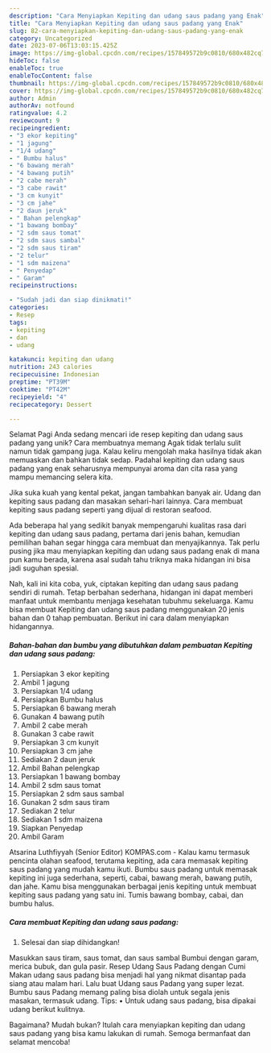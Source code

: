 ```yaml
---
description: "Cara Menyiapkan Kepiting dan udang saus padang yang Enak"
title: "Cara Menyiapkan Kepiting dan udang saus padang yang Enak"
slug: 82-cara-menyiapkan-kepiting-dan-udang-saus-padang-yang-enak
category: Uncategorized
date: 2023-07-06T13:03:15.425Z
image: https://img-global.cpcdn.com/recipes/157849572b9c0810/680x482cq70/kepiting-dan-udang-saus-padang-foto-resep-utama.jpg
hideToc: false
enableToc: true
enableTocContent: false
thumbnail: https://img-global.cpcdn.com/recipes/157849572b9c0810/680x482cq70/kepiting-dan-udang-saus-padang-foto-resep-utama.jpg
cover: https://img-global.cpcdn.com/recipes/157849572b9c0810/680x482cq70/kepiting-dan-udang-saus-padang-foto-resep-utama.jpg
author: Admin
authorAv: notfound
ratingvalue: 4.2
reviewcount: 9
recipeingredient:
- "3 ekor kepiting"
- "1 jagung"
- "1/4 udang"
- " Bumbu halus"
- "6 bawang merah"
- "4 bawang putih"
- "2 cabe merah"
- "3 cabe rawit"
- "3 cm kunyit"
- "3 cm jahe"
- "2 daun jeruk"
- " Bahan pelengkap"
- "1 bawang bombay"
- "2 sdm saus tomat"
- "2 sdm saus sambal"
- "2 sdm saus tiram"
- "2 telur"
- "1 sdm maizena"
- " Penyedap"
- " Garam"
recipeinstructions:

- "Sudah jadi dan siap dinikmati!"
categories:
- Resep
tags:
- kepiting
- dan
- udang

katakunci: kepiting dan udang 
nutrition: 243 calories
recipecuisine: Indonesian
preptime: "PT39M"
cooktime: "PT42M"
recipeyield: "4"
recipecategory: Dessert

---
```



Selamat Pagi Anda sedang mencari ide resep kepiting dan udang saus padang yang unik? Cara membuatnya memang Agak tidak terlalu sulit namun tidak gampang juga. Kalau keliru mengolah maka hasilnya tidak akan memuaskan dan bahkan tidak sedap. Padahal kepiting dan udang saus padang yang enak seharusnya mempunyai aroma dan cita rasa yang mampu memancing selera kita.


Jika suka kuah yang kental pekat, jangan tambahkan banyak air. Udang dan kepiting saus padang dan masakan sehari-hari lainnya. Cara membuat kepiting saus padang seperti yang dijual di restoran seafood.

Ada beberapa hal yang sedikit banyak mempengaruhi kualitas rasa dari kepiting dan udang saus padang, pertama dari jenis bahan, kemudian pemilihan bahan segar hingga cara membuat dan menyajikannya. Tak perlu pusing jika mau menyiapkan kepiting dan udang saus padang enak di mana pun kamu berada, karena asal sudah tahu triknya maka hidangan ini bisa jadi suguhan spesial.


Nah, kali ini kita coba, yuk, ciptakan kepiting dan udang saus padang sendiri di rumah. Tetap berbahan sederhana, hidangan ini dapat memberi manfaat untuk membantu menjaga kesehatan tubuhmu sekeluarga. Kamu bisa membuat Kepiting dan udang saus padang menggunakan 20 jenis bahan dan 0 tahap pembuatan. Berikut ini cara dalam menyiapkan hidangannya.

<!--inarticleads1-->

##### Bahan-bahan dan bumbu yang dibutuhkan dalam pembuatan Kepiting dan udang saus padang:

1. Persiapkan 3 ekor kepiting
1. Ambil 1 jagung
1. Persiapkan 1/4 udang
1. Persiapkan  Bumbu halus
1. Persiapkan 6 bawang merah
1. Gunakan 4 bawang putih
1. Ambil 2 cabe merah
1. Gunakan 3 cabe rawit
1. Persiapkan 3 cm kunyit
1. Persiapkan 3 cm jahe
1. Sediakan 2 daun jeruk
1. Ambil  Bahan pelengkap
1. Persiapkan 1 bawang bombay
1. Ambil 2 sdm saus tomat
1. Persiapkan 2 sdm saus sambal
1. Gunakan 2 sdm saus tiram
1. Sediakan 2 telur
1. Sediakan 1 sdm maizena
1. Siapkan  Penyedap
1. Ambil  Garam


Atsarina Luthfiyyah (Senior Editor) KOMPAS.com - Kalau kamu termasuk pencinta olahan seafood, terutama kepiting, ada cara memasak kepiting saus padang yang mudah kamu ikuti. Bumbu saus padang untuk memasak kepiting ini juga sederhana, seperti, cabai, bawang merah, bawang putih, dan jahe. Kamu bisa menggunakan berbagai jenis kepiting untuk membuat kepiting saus padang yang satu ini. Tumis bawang bombay, cabai, dan bumbu halus. 

<!--inarticleads2-->

##### Cara membuat Kepiting dan udang saus padang:


1. Selesai dan siap dihidangkan!

Masukkan saus tiram, saus tomat, dan saus sambal Bumbui dengan garam, merica bubuk, dan gula pasir. Resep Udang Saus Padang dengan Cumi Makan udang saus padang bisa menjadi hal yang nikmat disantap pada siang atau malam hari. Lalu buat Udang saus Padang yang super lezat. Bumbu saus Padang memang paling bisa diolah untuk segala jenis masakan, termasuk udang. Tips: • Untuk udang saus padang, bisa dipakai udang berikut kulitnya. 

Bagaimana? Mudah bukan? Itulah cara menyiapkan kepiting dan udang saus padang yang bisa kamu lakukan di rumah. Semoga bermanfaat dan selamat mencoba!
